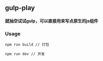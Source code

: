 ## gulp-play

#### 就抽空试试gulp，可以直接用来写点原生的js组件

### Usage

```
npm run build // 打包

npm run dev // 开发

```